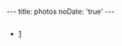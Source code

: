 --- title: photos noDate: 'true' ---

<!-- <ul>
<li><div class="img-box">
<a class="img-bg" rel="example_group" href="http://osus8erpv.bkt.clouddn.com/avtar.jpg?raw=true"></a>
<img src="http://osus8erpv.bkt.clouddn.com/avtar.jpg?raw=true" />
</li>
</ul> -->

<script src="https://cdn.bootcss.com/jquery/3.2.1/jquery.min.js"></script>
<!-- <link type="text/css" href="/fancybox/jquery.fancybox.css" rel="stylesheet"> -->
<link href="/css/bootstrap.min.css" rel="stylesheet">
<script src="/js/bootstrap.min.js"></script>


<style>
	.myPhotosList {
		display: inline-flex;
	}
</style>

<div class="img-box">
</div>

<div>
	<ul class="pagination myPhotosList">
		<li class="mylist"><a href="#">1</a></li>
	</ul>
</div>

<script src="/js/photo.js"></script>
<script>
$("li.mylist").click(function () {
    console.log($(this).text());
	loadMyPhotos($(this).text());
});
</script>